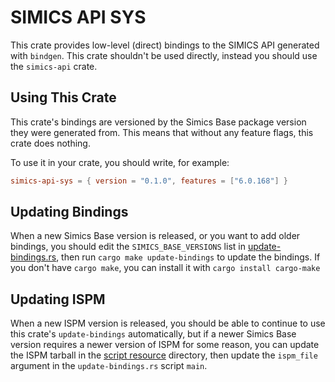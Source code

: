 # SIMICS API SYS

This crate provides low-level (direct) bindings to the SIMICS API generated with
`bindgen`. This crate shouldn't be used directly, instead you should use the
`simics-api` crate.

## Using This Crate

This crate's bindings are versioned by the Simics Base package version they were
generated from. This means that without any feature flags, this crate does nothing.

To use it in your crate, you should write, for example:

```toml
simics-api-sys = { version = "0.1.0", features = ["6.0.168"] }
```

## Updating Bindings

When a new Simics Base version is released, or you want to add older bindings, you
should edit the `SIMICS_BASE_VERSIONS` list in
[update-bindings.rs](./scripts/update-bindings.rs), then run `cargo make
update-bindings` to update the bindings. If you don't have `cargo make`, you can install
it with `cargo install cargo-make`

## Updating ISPM

When a new ISPM version is released, you should be able to continue to use this crate's
`update-bindings` automatically, but if a newer Simics Base version requires a newer
version of ISPM for some reason, you can update the ISPM tarball in the [script
resource](./scripts/resource/) directory, then update the `ispm_file` argument in the
`update-bindings.rs` script `main`.
